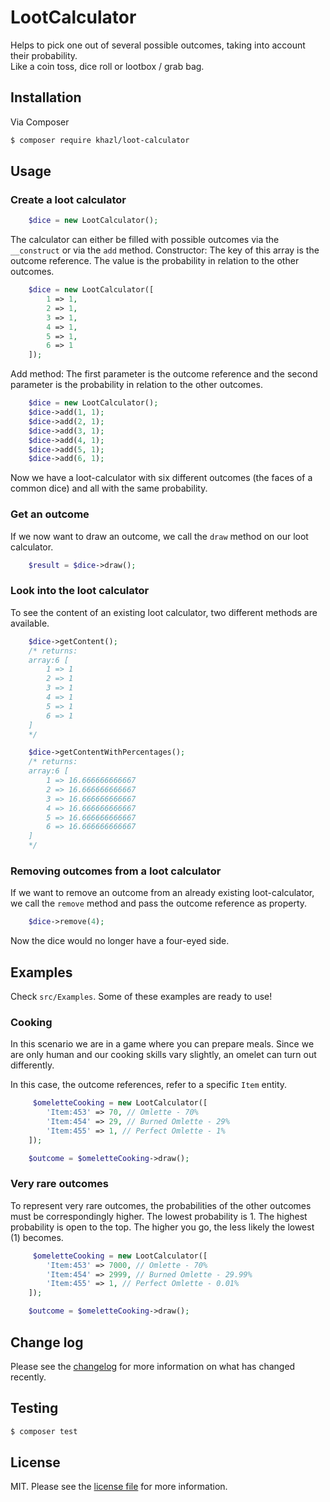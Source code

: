 # LootCalculator

Helps to pick one out of several possible outcomes, taking into account their probability.  
Like a coin toss, dice roll or lootbox / grab bag.



## Installation

Via Composer

``` bash
$ composer require khazl/loot-calculator
```

## Usage

### Create a loot calculator
```php
    $dice = new LootCalculator();
```

The calculator can either be filled with possible outcomes via the `__construct` or via the `add` method.
Constructor:
The key of this array is the outcome reference. The value is the probability in relation to the other outcomes.

```php
    $dice = new LootCalculator([
        1 => 1,
        2 => 1,
        3 => 1,
        4 => 1,
        5 => 1,
        6 => 1
    ]);
```

Add method:
The first parameter is the outcome reference and the second parameter is the probability in relation to the other outcomes.

```php
    $dice = new LootCalculator();
    $dice->add(1, 1);
    $dice->add(2, 1);
    $dice->add(3, 1);
    $dice->add(4, 1);
    $dice->add(5, 1);
    $dice->add(6, 1);
```

Now we have a loot-calculator with six different outcomes (the faces of a common dice) and all with the same probability.

### Get an outcome

If we now want to draw an outcome, we call the `draw` method on our loot calculator.

```php
    $result = $dice->draw();
```

### Look into the loot calculator

To see the content of an existing loot calculator, two different methods are available.

```php
    $dice->getContent();
    /* returns:
    array:6 [
        1 => 1
        2 => 1
        3 => 1
        4 => 1
        5 => 1
        6 => 1
    ]
    */
```

```php
    $dice->getContentWithPercentages();
    /* returns:
    array:6 [
        1 => 16.666666666667
        2 => 16.666666666667
        3 => 16.666666666667
        4 => 16.666666666667
        5 => 16.666666666667
        6 => 16.666666666667
    ]
    */
```

### Removing outcomes from a loot calculator

If we want to remove an outcome from an already existing loot-calculator, 
we call the `remove` method and pass the outcome reference as property.

```php
    $dice->remove(4);
```

Now the dice would no longer have a four-eyed side.

## Examples
Check `src/Examples`. Some of these examples are ready to use!

### Cooking

In this scenario we are in a game where you can prepare meals. 
Since we are only human and our cooking skills vary slightly, an omelet can turn out differently.

In this case, the outcome references, refer to a specific `Item` entity.

```php
     $omeletteCooking = new LootCalculator([
        'Item:453' => 70, // Omlette - 70%
        'Item:454' => 29, // Burned Omlette - 29%
        'Item:455' => 1, // Perfect Omlette - 1%
    ]);

    $outcome = $omeletteCooking->draw();
```

### Very rare outcomes

To represent very rare outcomes, the probabilities of the other outcomes must be correspondingly higher.
The lowest probability is 1. 
The highest probability is open to the top. The higher you go, the less likely the lowest (1) becomes.

```php
     $omeletteCooking = new LootCalculator([
        'Item:453' => 7000, // Omlette - 70%
        'Item:454' => 2999, // Burned Omlette - 29.99%
        'Item:455' => 1, // Perfect Omlette - 0.01%
    ]);

    $outcome = $omeletteCooking->draw();
```

## Change log

Please see the [changelog](changelog.md) for more information on what has changed recently.

## Testing

``` bash
$ composer test
```

## License

MIT. Please see the [license file](license.md) for more information.
